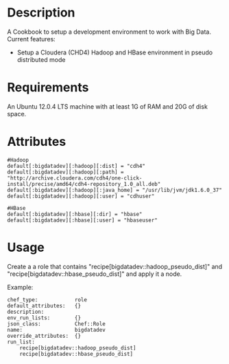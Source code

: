 Description
===========

A Cookbook to setup a development environment to work with Big Data. Current features:

* Setup a Cloudera (CHD4) Hadoop and HBase environment in pseudo distributed mode

Requirements
============

An Ubuntu 12.0.4 LTS machine with at least 1G of RAM and 20G of disk space.

Attributes
==========

	#Hadoop
	default[:bigdatadev][:hadoop][:dist] = "cdh4"
	default[:bigdatadev][:hadoop][:path] = "http://archive.cloudera.com/cdh4/one-click-install/precise/amd64/cdh4-repository_1.0_all.deb"
	default[:bigdatadev][:hadoop][:java_home] = "/usr/lib/jvm/jdk1.6.0_37"
	default[:bigdatadev][:hadoop][:user] = "cdhuser"

	#HBase
	default[:bigdatadev][:hbase][:dir] = "hbase"
	default[:bigdatadev][:hbase][:user] = "hbaseuser"


Usage
=====

Create a a role that contains "recipe[bigdatadev::hadoop_pseudo_dist]" and "recipe[bigdatadev::hbase_pseudo_dist]" and apply it a node.

Example:

	chef_type:            role
	default_attributes:   {}
	description:          
	env_run_lists:        {}
	json_class:           Chef::Role
	name:                 bigdatadev
	override_attributes:  {}
	run_list:            
	    recipe[bigdatadev::hadoop_pseudo_dist]
	    recipe[bigdatadev::hbase_pseudo_dist]
